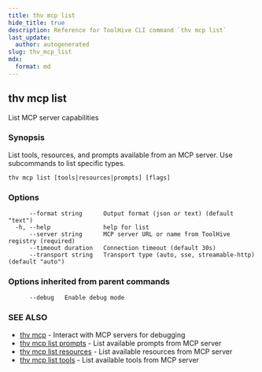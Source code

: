 ```yaml
---
title: thv mcp list
hide_title: true
description: Reference for ToolHive CLI command `thv mcp list`
last_update:
  author: autogenerated
slug: thv_mcp_list
mdx:
  format: md
---
```


## thv mcp list

List MCP server capabilities

### Synopsis

List tools, resources, and prompts available from an MCP server. Use subcommands to list specific types.

```
thv mcp list [tools|resources|prompts] [flags]
```

### Options

```
      --format string      Output format (json or text) (default "text")
  -h, --help               help for list
      --server string      MCP server URL or name from ToolHive registry (required)
      --timeout duration   Connection timeout (default 30s)
      --transport string   Transport type (auto, sse, streamable-http) (default "auto")
```

### Options inherited from parent commands

```
      --debug   Enable debug mode
```

### SEE ALSO

* [thv mcp](thv_mcp.md)	 - Interact with MCP servers for debugging
* [thv mcp list prompts](thv_mcp_list_prompts.md)	 - List available prompts from MCP server
* [thv mcp list resources](thv_mcp_list_resources.md)	 - List available resources from MCP server
* [thv mcp list tools](thv_mcp_list_tools.md)	 - List available tools from MCP server

